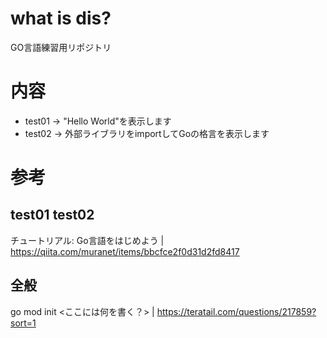# what is dis?

GO言語練習用リポジトリ

# 内容

- test01 -> "Hello World"を表示します
- test02 -> 外部ライブラリをimportしてGoの格言を表示します

# 参考

## test01 test02

チュートリアル: Go言語をはじめよう | https://qiita.com/muranet/items/bbcfce2f0d31d2fd8417

## 全般

go mod init <ここには何を書く？> | https://teratail.com/questions/217859?sort=1
